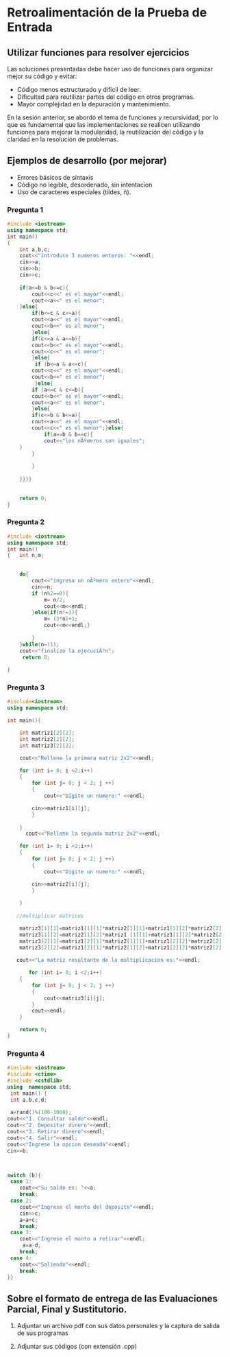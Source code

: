 ﻿# Retroalimentación de la Prueba de Entrada


## Utilizar funciones para resolver ejercicios
Las soluciones presentadas debe hacer uso de funciones para organizar mejor su código y evitar:  

* Código menos estructurado y difícil de leer.
* Dificultad para reutilizar partes del código en otros programas.
* Mayor complejidad en la depuración y mantenimiento.

En la sesión anterior, se abordó el tema de funciones y recursividad, por lo que es fundamental que las implementaciones se realicen utilizando funciones para mejorar la modularidad, la reutilización del código y la claridad en la resolución de problemas.


## Ejemplos de desarrollo (por mejorar)
* Errores básicos de síntaxis
* Código no legible, desordenado, sin intentacion
* Uso de caracteres especiales (tildes, ñ).

### Pregunta 1

```cpp
#include <iostream>
using namespace std;
int main()
{
    int a,b,c;
    cout<<"introduce 3 numeros enteros: "<<endl;
    cin>>a;
    cin>>b;
    cin>>c;
    
    if(a<=b & b<=c){
        cout<<c<<" es el mayor"<<endl;
        cout<<a<<" es el menor";
    }else{
        if(b<=c & c<=a){
        cout<<a<<" es el mayor"<<endl;
        cout<<b<<" es el menor";
        }else{
        if(c<=a & a<=b){
        cout<<b<<" es el mayor"<<endl;
        cout<<c<<" es el menor";
        }else{
         if (b<=a & a<=c){
        cout<<c<<" es el mayor"<<endl;
        cout<<b<<" es el menor";
         }else{
        if (a<=c & c<=b){
        cout<<b<<" es el mayor"<<endl;
        cout<<a<<" es el menor";
        }else{
        if(c<=b & b<=a){
        cout<<a<<" es el mayor"<<endl;
        cout<<c<<" es el menor";}else{
            if(a==b & b==c){
            cout<<"los nÃºmeros son iguales";
    }
        }
        
        }
        
    }}}} 
    
        
    return 0;
}
```

### Pregunta 2
```cpp
#include <iostream>
using namespace std;
int main()
{   int n,m;

    
    do{
        cout<<"ingresa un nÃºmero entero"<<endl;
        cin>>n;
        if (n%2==0){
            m= n/2;
            cout<<m<<endl;
        }else{if(n!=1){
            m= (3*n)+1;
            cout<<m<<endl;}
            
        }
    }while(n=!1);
    cout<<"finalizo la ejecuciÃ³n";
     return 0;
    
}
```

### Pregunta 3

```cpp
#include<iostream>
using namespace std;

int main(){

    int matriz1[2][2];
    int matriz2[2][2];
    int matriz3[2][2];

    cout<<"Rellene la primera matriz 2x2"<<endl;

    for (int i= 0; i <2;i++)
    {
        for (int j= 0; j < 2; j ++)
        {
            cout<<"Digite un numero:" <<endl;

        cin>>matriz1[i][j];
        }
        
    }
      cout<<"Rellene la segunda matriz 2x2"<<endl;

    for (int i= 0; i <2;i++)
    {
        for (int j= 0; j < 2; j ++)
        {
            cout<<"Digite un numero:" <<endl;

        cin>>matriz2[i][j];
        }
        
    }
   
   //multiplicar matrices

    matriz3[1][1]=matriz1[1][1]*matriz2[1][1]+matriz1[1][2]*matriz2[2][1];
    matriz3[1][2]=matriz2[1][2]*matriz1 [1][1]+matriz1[1][2]*matriz2[2][2];
    matriz3[2][1]=matriz1[2][1]*matriz2[1][1]+matriz1[2][2]*matriz2[2][1];
    matriz3[2][2]=matriz1[2][1]*matriz2[1][2]+matriz1[2][2]*matriz2[2][2];
    
   cout<<"La matriz resultante de la multiplicacion es:"<<endl;

       for (int i= 0; i <2;i++)
    {
        for (int j= 0; j < 2; j ++)
        {
            cout<<matriz3[i][j];
        }
        cout<<endl;
    }

    return 0;
}
```

### Pregunta 4
```cpp
#include <iostream>
#include <ctime>
#include <cstdlib>
using  namespace std;
 int main() { 
 int a,b,c,d;
 
 a=rand()%(100-1000);
cout<<"1. Consultar saldo"<<endl;
cout<<"2. Depositar dinero"<<endl;
cout<<"3. Retirar dinero"<<endl;
cout<<"4. Salir"<<endl;
cout<<"Ingrese la opcion deseada"<<endl;
cin>>b;



switch (b){
 case 1:
 	cout<<"Su saldo es: "<<a;
 	break;
 case 2:
 	cout<<"Ingrese el monto del deposito"<<endl;
 	cin>>c;
 	a=a+c;
 	break;
 case 3:
 	cout<<"Ingrese el monto a retirar"<<endl;
	 a=a-d;
	break;
 case 4: 
 	cout<<"Saliendo"<<endl;
 	break;
}}
```

## Sobre el formato de entrega de las Evaluaciones Parcial, Final y Sustitutorio.
1. Adjuntar un archivo pdf con sus datos personales y la captura de salida de sus programas

2. Adjuntar sus códigos (con extensión .cpp)

